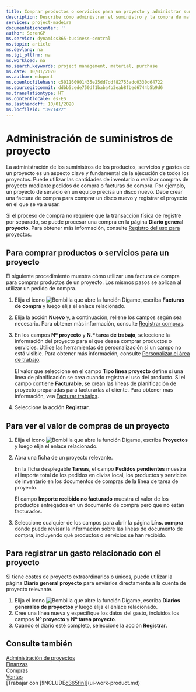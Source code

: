 ```yaml
---
title: Comprar productos o servicios para un proyecto y administrar suministros | Documentos de Microsoft
description: Describe cómo administrar el suministro y la compra de materiales y de servicios para los proyectos.
services: project-madeira
documentationcenter: ''
author: SorenGP
ms.service: dynamics365-business-central
ms.topic: article
ms.devlang: na
ms.tgt_pltfrm: na
ms.workload: na
ms.search.keywords: project management, material, purchase
ms.date: 10/01/2020
ms.author: edupont
ms.openlocfilehash: c501160901435e25dd7ddf82753adc0330d64722
ms.sourcegitcommit: ddbb5cede750df1baba4b3eab8fbed6744b5b9d6
ms.translationtype: HT
ms.contentlocale: es-ES
ms.lasthandoff: 10/01/2020
ms.locfileid: "3921422"
---
```

# <a name="manage-job-supplies"></a>Administración de suministros de proyecto
La administración de los suministros de los productos, servicios y gastos de un proyecto es un aspecto clave y fundamental de la ejecución de todos los proyectos. Puede utilizar las cantidades de inventario o realizar compras de proyecto mediante pedidos de compra o facturas de compra. Por ejemplo, un proyecto de servicio en un equipo precisa un disco nuevo. Debe crear una factura de compra para comprar un disco nuevo y registrar el proyecto en el que se va a usar.

Si el proceso de compra no requiere que la transacción física de registre por separado, se puede procesar una compra en la página **Diario general proyecto**. Para obtener más información, consulte [Registro del uso para proyectos](projects-how-record-job-usage.md).

## <a name="to-purchase-items-or-services-for-a-job"></a>Para comprar productos o servicios para un proyecto
El siguiente procedimiento muestra cómo utilizar una factura de compra para comprar productos de un proyecto. Los mismos pasos se aplican al utilizar un pedido de compra.  

1. Elija el icono ![Bombilla que abre la función Dígame](media/ui-search/search_small.png "Dígame qué desea hacer"), escriba **Facturas de compra** y luego elija el enlace relacionado.  
2. Elija la acción **Nuevo** y, a continuación, rellene los campos según sea necesario. Para obtener más información, consulte [Registrar compras](purchasing-how-record-purchases.md).
3. En los campos **Nº proyecto** y **N.º tarea de trabajo**, seleccione la información del proyecto para el que desea comprar productos o servicios. Utilice las herramientas de personalización si un campo no está visible. Para obtener más información, consulte [Personalizar el área de trabajo](ui-personalization-user.md).

    El valor que seleccione en el campo **Tipo línea proyecto** define si una línea de planificación se crea cuando registra el uso del producto. Si el campo contiene **Facturable**, se crean las líneas de planificación de proyecto preparadas para facturarlas al cliente. Para obtener más información, vea [Facturar trabajos](projects-how-invoice-jobs.md).
4. Seleccione la acción **Registrar**.

## <a name="to-view-the-value-of-purchases-for-a-job"></a>Para ver el valor de compras de un proyecto
1. Elija el icono ![Bombilla que abre la función Dígame](media/ui-search/search_small.png "Dígame qué desea hacer"), escriba **Proyectos** y luego elija el enlace relacionado.
2. Abra una ficha de un proyecto relevante.

    En la ficha desplegable **Tareas**, el campo **Pedidos pendientes** muestra el importe total de los pedidos en divisa local, los productos y servicios de inventario en los documentos de compras de la línea de tarea de proyecto.  

    El campo **Importe recibido no facturado** muestra el valor de los productos entregados en un documento de compra pero que no están facturados.  
3. Seleccione cualquier de los campos para abrir la página **Líns. compra** donde puede revisar la información sobre las líneas de documento de compra, incluyendo qué productos o servicios se han recibido.

## <a name="to-post-a-job-related-expense"></a>Para registrar un gasto relacionado con el proyecto
Si tiene costes de proyecto extraordinarios o únicos, puede utilizar la página **Diario general proyecto** para enviarlos directamente a la cuenta de proyecto relevante.

1. Elija el icono ![Bombilla que abre la función Dígame](media/ui-search/search_small.png "Dígame qué desea hacer"), escriba **Diarios generales de proyectos** y luego elija el enlace relacionado.  
2. Cree una línea nueva y especifique los datos del gasto, incluidos los campos **Nº proyecto** y **Nº tarea proyecto**.  
3. Cuando el diario esté completo, seleccione la acción **Registrar**.

## <a name="see-also"></a>Consulte también
[Administración de proyectos](projects-manage-projects.md)  
[Finanzas](finance.md)  
[Compras](purchasing-manage-purchasing.md)         
[Ventas](sales-manage-sales.md)      
[Trabajar con [!INCLUDE[d365fin](includes/d365fin_md.md)]](ui-work-product.md)  
